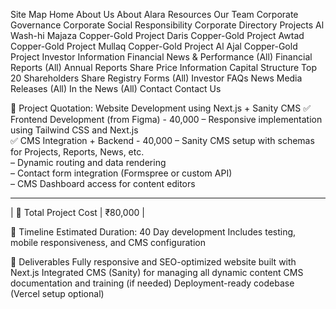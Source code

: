 Site Map
Home
About Us
    About Alara Resources 
    Our Team
    Corporate Governance
    Corporate Social Responsibility
    Corporate Directory
Projects
    Al Wash-hi Majaza Copper-Gold Project
    Daris Copper-Gold Project
    Awtad Copper-Gold Project
    Mullaq Copper-Gold Project
    Al Ajal Copper-Gold Project 
Investor Information
    Financial News & Performance (All)
        Financial Reports (All)
        Annual Reports
    Share Price Information
        Capital Structure
        Top 20 Shareholders
        Share Registry
        Forms (All)
        Investor FAQs
News
    Media Releases (All)
    In the News (All)
Contact
    Contact Us 


📌 Project Quotation: Website Development using Next.js + Sanity CMS
✅ Frontend Development (from Figma)	 - 40,000
– Responsive implementation using Tailwind CSS and Next.js	
✅ CMS Integration + Backend	         - 40,000
– Sanity CMS setup with schemas for Projects, Reports, News, etc.	
– Dynamic routing and data rendering	
– Contact form integration (Formspree or custom API)	
– CMS Dashboard access for content editors

--------------------------------------------------------------------
| 🔹 Total Project Cost                   | ₹80,000 |

📅 Timeline
Estimated Duration: 40 Day development
Includes testing, mobile responsiveness, and CMS configuration

💼 Deliverables
Fully responsive and SEO-optimized website built with Next.js
Integrated CMS (Sanity) for managing all dynamic content
CMS documentation and training (if needed)
Deployment-ready codebase (Vercel setup optional)





  